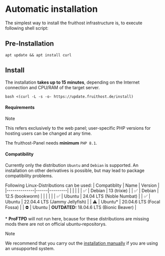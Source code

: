 # Automatic installation
The simplest way to install the fruithost infrastructure is, to execute following shell script:

## Pre-Installation
```shell
apt update && apt install curl
```

## Install
The installation **takes up to 15 minutes**, depending on the Internet connection and CPU/RAM of the target server.

```shell
bash <(curl -L -s -o- https://update.fruithost.de/install)
```

#### Requirements
> [!NOTE]
> 
> This refers exclusively to the web panel; user-specific PHP versions for hosting users can be changed at any time.
> 
The fruithost-Panel needs **minimum** `PHP 8.1`.

#### Compatibility
Currently only the distribution `Ubuntu` and `Debian` is supported. An installation on other derivatives is possible, but may lead to package compatibility problems.

Following Linux-Distributions can be used:
| Compatiblity | Name | Version |
|--------------|------|---------|
|     |        |       |
| ✅ | Debian | 13 (trixie) |
| ✅ | Debian | 12.5 (bookworm) |
|     |        |       |
| ✅ | Ubuntu | 24.04 LTS (Noble Numbat) |
| ✅ | Ubuntu | 22.04.4 LTS (Jammy Jellyfish) |
| ⚠️ | Ubuntu* | 20.04.6 LTS (Focal Fossa) |
| ⛔ | Ubuntu | **OUTDATED:** 18.04.6 LTS (Bionic Beaver) |


\* **ProFTPD** will not run here, bcause for these distributions are missing mods there are not on official ubuntu-repositorys.

> [!NOTE]
> We recommend that you carry out the [installation manually](Manual%20Installation.md) if you are using an unsupported system.
